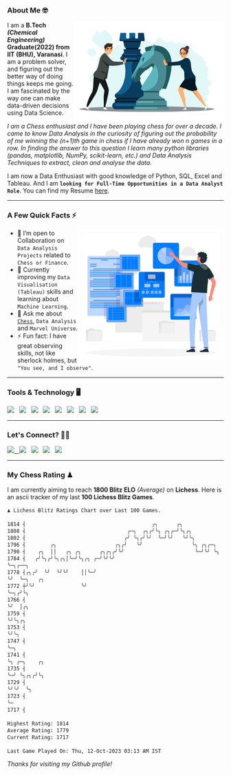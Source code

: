 ### About Me 🤓
<img align="right" alt="Coding" width="350" src="https://github.com/Laxman-Lakhan/Laxman-Lakhan/blob/master/Assets/Chess_Vector.jpg">   

I am a **B.Tech** _**(Chemical Engineering)**_ **Graduate(2022) from IIT (BHU), Varanasi**. I am a problem solver, and figuring out the better way of doing things keeps me going. I am fascinated by the way one can make data-driven decisions using Data Science. 

_I am a Chess enthusiast and I have been playing chess for over a decade. I came to know Data Analysis in the curiosity of figuring out the probability of me winning the (n+1)th game in chess if I have already won n games in a row. In finding the answer to this question I learn many python libraries (pandas, matplotlib, NumPy, scikit-learn, etc.) and Data Analysis Techniques to extract, clean and analyse the data._

I am now a Data Enthusiast with good knowledge of Python, SQL, Excel and Tableau. And I am **`looking for Full-Time Opportunities in a Data Analyst Role`**. You can find my Resume
 [here](https://drive.google.com/file/d/1UIOoogRLj5eGQFQBkuvMmTISZVdl2Ok7/view?usp=sharing).


---

### A Few Quick Facts ⚡️
<img align="right" alt="Coding" width="340" src="https://github.com/Laxman-Lakhan/Laxman-Lakhan/blob/master/Assets/Data_Vector.jpg">   

- 🤝 I’m open to Collaboration on `Data Analysis Projects` related to `Chess or Finance`.
- 📖 Currently improving my `Data Visualisation (Tableau)` skills and learning about `Machine Learning`.
- 💬 Ask me about [`Chess`](https://lichess.org/@/YourKingIsInDanger), `Data Analysis` and `Marvel Universe`.
- ⚡️ Fun fact: I have great observing skills, not like sherlock holmes, but `"You see, and I observe"`.

---
### Tools & Technology 🖥

<img src="https://img.shields.io/badge/Python-white?logo=Python&logoColor=ColorName&style=ShieldStyle" /> &nbsp;
<img src="https://img.shields.io/badge/MySQL-white?logo=MySQL&logoColor=ColorName&style=ShieldStyle" /> &nbsp;
<img src="https://img.shields.io/badge/Tableau-white?logo=Tableau&logoColor=ColorName&style=ShieldStyle" /> &nbsp;
<img src="https://img.shields.io/badge/Excel-white?logo=Microsoft+Excel&logoColor=196F3D&style=ShieldStyle" /> &nbsp;
<img src="https://img.shields.io/badge/Jupyter-white?logo=Jupyter&logoColor=ColorName&style=ShieldStyle" /> &nbsp;
<img src="https://img.shields.io/badge/pandas-white?logo=Pandas&logoColor=000080&style=ShieldStyle" /> &nbsp;
<img src="https://img.shields.io/badge/numpy-white?logo=Numpy&logoColor=85C1E9&style=ShieldStyle" /> &nbsp;
<img src="https://img.shields.io/badge/scikit learn-white?logo=Scikit+Learn&logoColor=ColorName&style=ShieldStyle" /> &nbsp;



---

### Let's Connect? 🫳🏻

<a href="mailto:laxmansingh.lakhan@gmail.com"> <img src="https://img.icons8.com/fluent/48/000000/gmail.png" width="3.5%"/> &nbsp;
[<img src="https://img.icons8.com/color/48/000000/linkedin.png" width="3.5%"/>](https://www.linkedin.com/in/laxman-lakhan/)  &nbsp;
[<img src="https://img.icons8.com/fluent/48/000000/facebook-new.png" width="3.5%"/>](https://www.facebook.com/s.laxmanlakhan/)  &nbsp;
[<img src="https://img.icons8.com/fluent/48/000000/instagram-new.png" width="3.5%"/>](https://www.instagram.com/laxman.lakhan/)  &nbsp;
[<img src="https://img.icons8.com/color/48/000000/twitter.png" width="3.5%"/>](https://twitter.com/laxman__lakhan)  &nbsp;

 ---
  
### My Chess Rating ♟
  
I am currently aiming to reach **1800 Blitz ELO** *(Average)* on **Lichess**. Here is an ascii tracker of my last **100 Lichess Blitz Games**.

  ```
  ♟︎ 𝙻𝚒𝚌𝚑𝚎𝚜𝚜 𝙱𝚕𝚒𝚝𝚣 𝚁𝚊𝚝𝚒𝚗𝚐𝚜 𝙲𝚑𝚊𝚛𝚝 𝚘𝚟𝚎𝚛 𝙻𝚊𝚜𝚝 𝟷00 𝙶𝚊𝚖𝚎𝚜.
  
1814 ┤                                         ╭╮      ╭╮
1808 ┤                                 ╭─╮  ╭╮╭╯╰╮ ╭╮╭─╯╰╮╭╮
1802 ┤                                ╭╯ ╰╮╭╯╰╯  ╰─╯╰╯   ╰╯╰╮
1796 ┤        ╭╮                   ╭╮╭╯   ╰╯                ╰╮ ╭╮╭─╮
1790 ┤    ╭╮  ││   ╭╮ ╭╮      ╭╮╭╮╭╯╰╯                       ╰─╯╰╯ ╰╮
1784 ┤   ╭╯╰╮╭╯╰╮╭╮│╰─╯╰╮╭╮ ╭─╯╰╯╰╯                                 ╰─╮╭──╮
1778 ┤╭╮╭╯  ╰╯  ╰╯╰╯    ││╰─╯                                         ╰╯  ╰─╮   ╭╮
1772 ┼╯╰╯               ╰╯                                                  ╰─╮╭╯╰╮
1766 ┤                                                                        ╰╯  │╭╮
1759 ┤                                                                            ╰╯╰╮╭╮
1753 ┤                                                                               ╰╯╰╮
1747 ┤                                                                                  ╰─╮
1741 ┤                                                                                    ╰╮ ╭─╮    ╭╮
1735 ┤                                                                                     ╰─╯ ╰╮╭╮╭╯╰╮
1729 ┤                                                                                          ╰╯╰╯  ╰╮
1723 ┤                                                                                                 ╰─
1717 ┤ 

Highest Rating: 1814
Average Rating: 1779
Current Rating: 1717 

Last Game Played On: Thu, 12-Oct-2023 03:13 AM IST
  ```
  
  
*Thanks for visiting my Github profile!*
